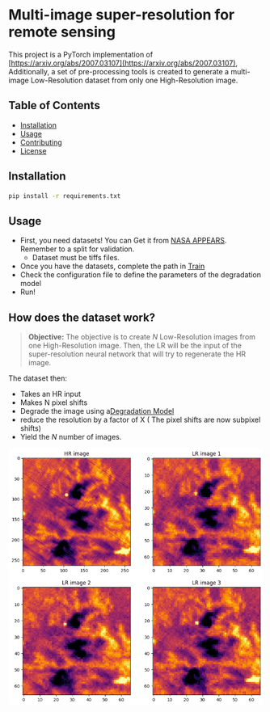 # Multi-image super-resolution for remote sensing

This project is a PyTorch implementation of [https://arxiv.org/abs/2007.03107](https://arxiv.org/abs/2007.03107), Additionally, a set of pre-processing tools is created to generate a multi-image Low-Resolution dataset from only one High-Resolution image.

## Table of Contents

- [Installation](#installation)
- [Usage](#usage)
- [Contributing](#contributing)
- [License](#license)

## Installation

```sh
pip install -r requirements.txt
```



## Usage

- First, you need datasets! You can Get it from [NASA APPEARS](https://appeears.earthdatacloud.nasa.gov/). Remember to a split for validation.
    -  Dataset must be tiffs files.
- Once you have the datasets, complete the path in [Train](src/training/train.py)
- Check the configuration file to define the parameters of the degradation model
- Run!


## How does the dataset work?

> **Objective:** The objective is to create $N$ Low-Resolution images from one High-Resolution image. Then, the LR will be the input of the super-resolution neural network that will try to regenerate the HR image.

The dataset then:

- Takes an HR input
- Makes N pixel shifts
- Degrade the image using a[Degradation Model](src/degradation_model)
- reduce the resolution by a factor of X ( The pixel shifts are now subpixel shifts)
- Yield the $N$ number of images.



![Alt Text](Generating_LR_images.png)




